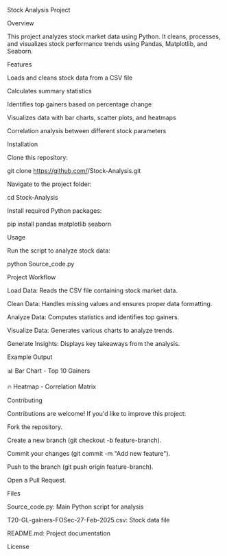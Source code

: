 Stock Analysis Project

Overview

This project analyzes stock market data using Python. It cleans, processes, and visualizes stock performance trends using Pandas, Matplotlib, and Seaborn.

Features

Loads and cleans stock data from a CSV file

Calculates summary statistics

Identifies top gainers based on percentage change

Visualizes data with bar charts, scatter plots, and heatmaps

Correlation analysis between different stock parameters

Installation

Clone this repository:

git clone https://github.com/<your-username>/Stock-Analysis.git

Navigate to the project folder:

cd Stock-Analysis

Install required Python packages:

pip install pandas matplotlib seaborn

Usage

Run the script to analyze stock data:

python Source_code.py

Project Workflow

Load Data: Reads the CSV file containing stock market data.

Clean Data: Handles missing values and ensures proper data formatting.

Analyze Data: Computes statistics and identifies top gainers.

Visualize Data: Generates various charts to analyze trends.

Generate Insights: Displays key takeaways from the analysis.

Example Output

📊 Bar Chart - Top 10 Gainers



🔥 Heatmap - Correlation Matrix



Contributing

Contributions are welcome! If you'd like to improve this project:

Fork the repository.

Create a new branch (git checkout -b feature-branch).

Commit your changes (git commit -m "Add new feature").

Push to the branch (git push origin feature-branch).

Open a Pull Request.

Files

Source_code.py: Main Python script for analysis

T20-GL-gainers-FOSec-27-Feb-2025.csv: Stock data file

README.md: Project documentation

License
